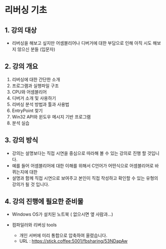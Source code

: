 # 리버싱 기초

## 1. 강의 대상

- 리버싱을 해보고 싶지만 어셈블리어나 디버거에 대한 부담으로 인해 아직 시도 해보지 않으신 분들 (입문자)


## 2. 강의 개요

1. 리버싱에 대한 간단한 소개
2. 프로그램과 실행파일 구조
3. CPU와 어셈블리어 
4. 디버거 소개 및 사용하기 
5. 리버싱 분석 방법과 툴과 사용법
6. EntryPoint 찾기
7. Win32 API와 윈도우 메시지 기반 프로그램 
8. 분석 실습

## 3. 강의 방식

- 강의는 설명보다는 직접 시연을 중심으로 따라해 볼 수 있는 강의로 진행 할 것입니다.
- 예를 들어 어셈블리어에 대한 이해를 위해서 C언어가 어떤식으로 어셈블리어로 바뀌는지에 대한
- 설명과 함께 직접 시연으로 보여주고 본인이 직접 작성하고 확인할 수 있는 유형의 강의가 될 것 입니다.

 
## 4. 강의 진행에 필요한 준비물

- Windows OS가 설치된 노트북 ( 없으시면 옆 사람과...)

- 컴파일러와 리버싱 tools	
  - 개인 서버에 미리 통합으로 압축하여 올렸습니다.
  - URL : https://stick.coffee:5001/fbsharing/53NDapAw